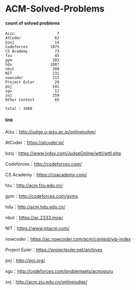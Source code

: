﻿# ACM-Solved-Problems

#### count of solved problems
	Aizu                   7
	AtCoder               62
	bzoj                  14
	Codeforces          1075
	CS Academy            73
	fzu                   45
	gym                  103
	hdu                 1087
	nbut                 100
	NIT                  231
	nowcoder             115
	Project Euler         29
	poj                  191
	sgu                   12
	zoj                  259
	Other Contest         65

`total : 3468`


#### link

Aizu：http://judge.u-aizu.ac.jp/onlinejudge/

AtCoder：https://atcoder.jp/

bzoj：https://www.lydsy.com/JudgeOnline/wttl/wttl.php

Codeforces：http://codeforces.com/

CS Academy：https://csacademy.com/

fzu：http://acm.fzu.edu.cn/

gym：http://codeforces.com/gyms

hdu：http://acm.hdu.edu.cn/

nbut：https://ac.2333.moe/

NIT：https://www.nitacm.com/

nowcoder：https://ac.nowcoder.com/acm/contest/vip-index

Project Euler：https://projecteuler.net/archives

poj：http://poj.org/

sgu：http://codeforces.com/problemsets/acmsguru

zoj：http://acm.zju.edu.cn/onlinejudge/
